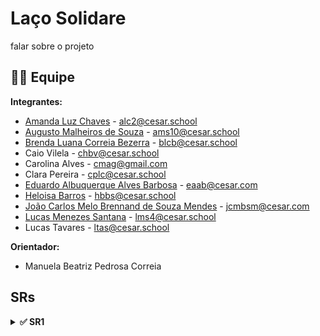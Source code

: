 # Laço Solidare

falar sobre o projeto

## 👩‍💻 Equipe

**Integrantes:**

* [Amanda Luz Chaves](https://github.com/amandaaluzc) - alc2@cesar.school  
* [Augusto Malheiros de Souza](https://github.com/goodguto) - ams10@cesar.school
* [Brenda Luana Correia Bezerra](https://github.com/brendalu2005) - blcb@cesar.school
* Caio Vilela - chbv@cesar.school
* Carolina Alves - cmag@gmail.com
* Clara Pereira - cplc@cesar.school
* [Eduardo Albuquerque Alves Barbosa](https://github.com/eduaab) - eaab@cesar.com
* [Heloisa Barros]() - hbbs@cesar.school
* [João Carlos Melo Brennand de Souza Mendes](https://github.com/joaocm1804) - jcmbsm@cesar.com
* [Lucas Menezes Santana](https://github.com/ucasmenezes08) - lms4@cesar.school
* Lucas Tavares - ltas@cesar.school


**Orientador:**  
* Manuela Beatriz Pedrosa Correia

## SRs

<details>
 <summary><strong>✅ SR1</strong></summary>

### 📜 Histórias Implementadas

* **História X**: colocar historia
* **História XX**: colocar historia

[Link das Histórias de Usuário](https://docs.google.com/document/d/1Pk1Fd_mhgOQTSp9ye19LkWUOJzxUpUDJZPQOxYYtWq4/edit?usp=sharing)

### 🎥 Screencast

[Screencast protótipo de baixa]()


### 📋 Diagrama de Atividades

[Link Para O Jira]()

* BACKLOG  
![Jira]() 

* SPRINT  
![Jira]() 

### 🐛 Issue/Bug Tracker



### 🚀 Deployment

* [Site no Ar]()

### 👯‍♂️ Relato de programação

